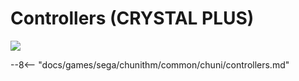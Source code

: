 # Controllers (CRYSTAL PLUS)
<img class="header-logo" src="/img/sega/chunithm/crystalplus/logo.webp">

--8<-- "docs/games/sega/chunithm/common/chuni/controllers.md"
